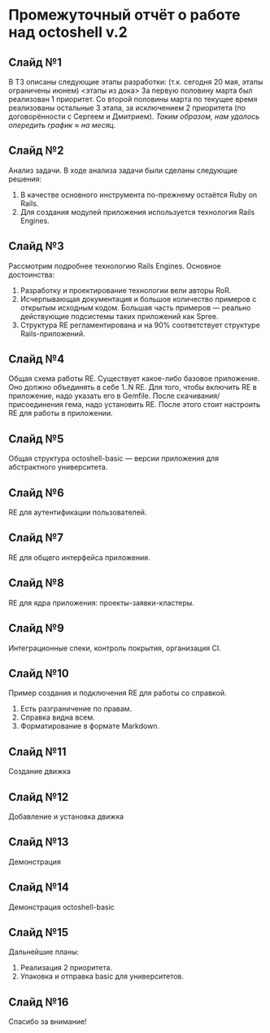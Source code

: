 # Промежуточный отчёт о работе над octoshell v.2

## Слайд №1
В ТЗ описаны следующие этапы разработки:
(т.к. сегодня 20 мая, этапы ограничены июнем)
<этапы из дока>
За первую половину марта был реализован 1 приоритет.
Со второй половины марта по текущее время реализованы остальные 3 этапа, за исключением 2 приоритета (по договорённости с Сергеем и Дмитрием).
_Таким образом, нам удалось опередить график ≈ на месяц._
## Слайд №2
Анализ задачи.
В ходе анализа задачи были сделаны следующие решения:
1. В качестве основного инструмента по-прежнему остаётся Ruby on Rails.
2. Для создания модулей приложения используется технология Rails Engines.
## Слайд №3
Рассмотрим подробнее технологию Rails Engines.
Основное достоинства:
1. Разработку и проектирование технологии вели авторы RoR.
2. Исчерпывающая документация и большое количество примеров с открытым исходным кодом. Большая часть примеров — реально действующие подсистемы таких приложений как Spree.
3. Структура RE регламентирована и на 90% соответствует структуре Rails-приложений.
## Слайд №4
Общая схема работы RE.
Существует какое-либо базовое приложение. Оно должно объединять в себе 1..N RE. Для того, чтобы включить RE в приложение, надо указать его в Gemfile.
После скачивания/присоединения гема, надо установить RE. После этого стоит настроить RE для работы в приложении.
## Слайд №5
Общая структура octoshell-basic — версии приложения для абстрактного университета.
## Слайд №6
RE для аутентификации пользователей.
## Слайд №7
RE для общего интерфейса приложения.
## Слайд №8
RE для ядра приложения: проекты-заявки-кластеры.
## Слайд №9
Интеграционные спеки, контроль покрытия, организация CI.
## Слайд №10
Пример создания и подключения RE для работы со справкой.
1. Есть разграничение по правам.
2. Справка видна всем.
3. Форматирование в формате Markdown.
## Слайд №11
Создание движка
## Слайд №12
Добавление и установка движка
## Слайд №13
Демонстрация
## Слайд №14
Демонстрация octoshell-basic
## Слайд №15
Дальнейшие планы:
1. Реализация 2 приоритета.
2. Упаковка и отправка basic для университетов.
## Слайд №16
Спасибо за внимание!